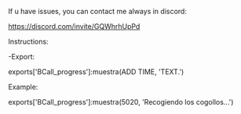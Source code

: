 If u have issues, you can contact me always in discord:

https://discord.com/invite/GQWhrhUpPd


Instructions:

-Export:

exports['BCall_progress']:muestra(ADD TIME, 'TEXT.') 

Example: 

exports['BCall_progress']:muestra(5020, 'Recogiendo los cogollos...')


